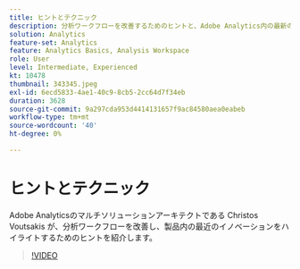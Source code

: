 ```yaml
---
title: ヒントとテクニック
description: 分析ワークフローを改善するためのヒントと、Adobe Analytics内の最新のイノベーションに焦点を当てます
solution: Analytics
feature-set: Analytics
feature: Analytics Basics, Analysis Workspace
role: User
level: Intermediate, Experienced
kt: 10478
thumbnail: 343345.jpeg
exl-id: 6ecd5833-4ae1-40c9-8cb5-2cc64d7f34eb
duration: 3628
source-git-commit: 9a297cda953d4414131657f9ac84580aea0eabeb
workflow-type: tm+mt
source-wordcount: '40'
ht-degree: 0%

---
```


# ヒントとテクニック

Adobe Analyticsのマルチソリューションアーキテクトである Christos Voutsakis が、分析ワークフローを改善し、製品内の最近のイノベーションをハイライトするためのヒントを紹介します。

>[!VIDEO](https://video.tv.adobe.com/v/343345/?quality=12&learn=on)
